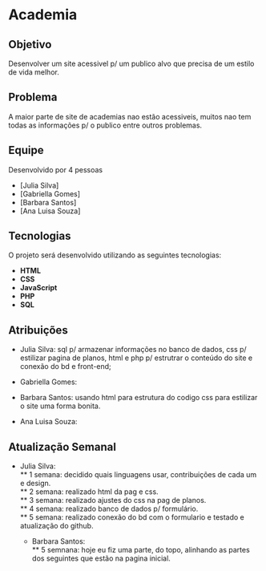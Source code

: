 # **Academia**

## **Objetivo**
Desenvolver um site acessivel p/ um publico alvo que precisa de um estilo de vida melhor.

## **Problema**
A maior parte de site de academias nao estão acessiveis, muitos nao tem todas as informações p/ o publico entre outros problemas.

##  **Equipe**
Desenvolvido por 4 pessoas
* [Julia Silva]
* [Gabriella Gomes]
* [Barbara Santos]
* [Ana Luisa Souza]

## **Tecnologias** 
O projeto será desenvolvido utilizando as seguintes tecnologias:
* **HTML** 
* **CSS** 
* **JavaScript** 
* **PHP** 
* **SQL**

## **Atribuições**
* Julia Silva: sql p/ armazenar informações no banco de dados, css p/ estilizar pagina de planos, html e php p/ estrutrar o conteúdo do site e conexão do bd e front-end;
* Gabriella Gomes:
* Barbara Santos: usando html para estrutura do codigo css para estilizar o site uma forma bonita.

* Ana Luisa Souza:

 ## **Atualização Semanal** 
 * Julia Silva: <br>
   ** 1 semana: decidido quais linguagens usar, contribuições de cada um e design.  <br>
   ** 2 semana: realizado html da pag e css.  <br>
   ** 3 semana: realizado ajustes do css na pag de planos.  <br>
   ** 4 semana: realizado banco de dados p/ formulário.  <br>
   ** 5 semana: realizado conexão do bd com o formulario e testado e atualização do github.

   * Barbara Santos: <br>
** 5 semnana: hoje eu fiz uma parte, do topo, alinhando as partes <br>
dos seguintes que estão na pagina inicial.<br>

   
   
